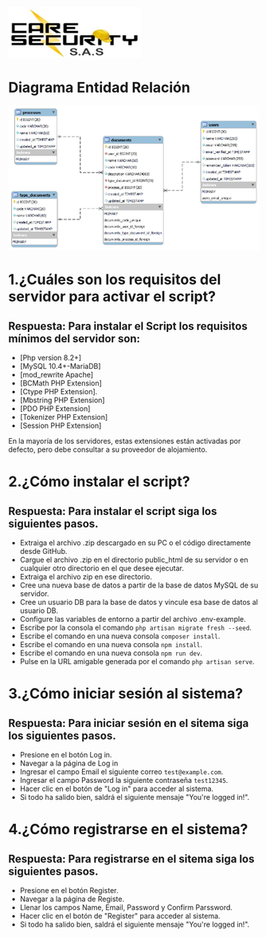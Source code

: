 <!-- <p align="center"><a href="https://laravel.com" target="_blank"><img src="https://raw.githubusercontent.com/laravel/art/master/logo-lockup/5%20SVG/2%20CMYK/1%20Full%20Color/laravel-logolockup-cmyk-red.svg" width="400" alt="Laravel Logo"></a></p>

<p align="center">
<a href="https://github.com/laravel/framework/actions"><img src="https://github.com/laravel/framework/workflows/tests/badge.svg" alt="Build Status"></a>
<a href="https://packagist.org/packages/laravel/framework"><img src="https://img.shields.io/packagist/dt/laravel/framework" alt="Total Downloads"></a>
<a href="https://packagist.org/packages/laravel/framework"><img src="https://img.shields.io/packagist/v/laravel/framework" alt="Latest Stable Version"></a>
<a href="https://packagist.org/packages/laravel/framework"><img src="https://img.shields.io/packagist/l/laravel/framework" alt="License"></a>
</p> -->

![Logo Innclod](public/images/logo_care_security.png)
# Diagrama Entidad Relación
![Texto alternativo](public/images/care_security_db.png)

# 1.¿Cuáles son los requisitos del servidor para activar el script?
## Respuesta: Para instalar el Script los requisitos mínimos del servidor son:

- [Php version 8.2+]
- [MySQL 10.4+-MariaDB]
- [mod_rewrite Apache]
- [BCMath PHP Extension]
- [Ctype PHP Extension].
- [Mbstring PHP Extension]
- [PDO PHP Extension]
- [Tokenizer PHP Extension]
- [Session PHP Extension]

En la mayoría de los servidores, estas extensiones están activadas por defecto, pero debe consultar a su proveedor de alojamiento.
# 2.¿Cómo instalar el script?
## Respuesta: Para instalar el script siga los siguientes pasos.

- Extraiga el archivo .zip descargado en su PC o el código directamente desde GitHub.
- Cargue el archivo .zip en el directorio public_html de su servidor o en cualquier otro directorio en el que desee ejecutar.
- Extraiga el archivo zip en ese directorio.
- Cree una nueva base de datos a partir de la base de datos MySQL de su servidor.
- Cree un usuario DB para la base de datos y vincule esa base de datos al usuario DB.
- Configure las variables de entorno a partir del archivo .env-example.
- Escribe por la consola el comando `php artisan migrate fresh --seed`.
- Escribe el comando en una nueva consola `composer install`.
- Escribe el comando en una nueva consola `npm install`.
- Escribe el comando en una nueva consola `npm run dev`.
- Pulse en la URL amigable generada por el comando `php artisan serve`.
# 3.¿Cómo iniciar sesión al sistema?
## Respuesta: Para iniciar sesión en el sitema siga los siguientes pasos.

- Presione en el botón Log in.
- Navegar a la página de Log in
- Ingresar el campo Email el siguiente correo `test@example.com`.
- Ingresar el campo Password la siguiente contraseña `test12345`.
- Hacer clic en el botón de "Log in" para acceder al sistema.
- Si todo ha salido bien, saldrá el siguiente mensaje "You're logged in!".
# 4.¿Cómo registrarse en el sistema?
## Respuesta: Para registrarse en el sitema siga los siguientes pasos.

- Presione en el botón Register.
- Navegar a la página de Registe.
- Llenar los campos Name, Email, Password y Confirm Parssword.
- Hacer clic en el botón de "Register" para acceder al sistema.
- Si todo ha salido bien, saldrá el siguiente mensaje "You're logged in!".